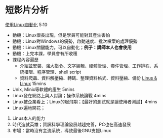 # 短影片分析
[使用Linux自動化](https://www.youtube.com/watch?v=EKJGjeUU4-k) 5:10
- 動機：Linux很長出現，但是學員可能對其產生害怕
- 動機：Linux對Windows的優勢，啟動速度、批次檔案的處理優勢
- 動機：Linux關鍵能力，可以自動化；**例子：講師本人也會使用**
- 動機：上完本課，學員會有所收穫
- 課程內容遍歷
	- 介紹並安裝、強大指令、文字編輯、硬體管理、套件管理、工作排程、系統權限、程序管理、shell script
	- 資料爬蟲、資料解壓縮、轉碼、整理資料格式、資料壓縮、備份
[Linus & Linux](https://www.youtube.com/watch?v=QxMojTT5ahw) 15mins
- Unix, Minix等軟體的產生 5mins
- Linux發在網路上與人討論；操作系統論戰 4mins
- Linux被企業看上；Linux的起飛期；【最好的測試就是讓使用者測試】4mins
- Linux遍地開花；
1. Linus本人的能力
2. 時代造就英雄；資訊科學理論發展越趨完善，PC也在高速發展
3. 市場：當時沒有主流系統，導致最後GNU支援Linux